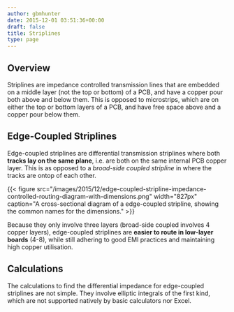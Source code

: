 ```yaml
---
author: gbmhunter
date: 2015-12-01 03:51:36+00:00
draft: false
title: Striplines
type: page
---
```


## Overview

Striplines are impedance controlled transmission lines that are embedded on a middle layer (not the top or bottom) of a PCB, and have a copper pour both above and below them. This is opposed to microstrips, which are on either the top or bottom layers of a PCB, and have free space above and a copper pour below them.

## Edge-Coupled Striplines

Edge-coupled striplines are differential transmission striplines where both **tracks lay on the same plane**, i.e. are both on the same internal PCB copper layer. This is as opposed to a _broad-side coupled stripline_ in where the tracks are ontop of each other.

{{< figure src="/images/2015/12/edge-coupled-stripline-impedance-controlled-routing-diagram-with-dimensions.png" width="827px" caption="A cross-sectional diagram of a edge-coupled stripline, showing the common names for the dimensions."  >}}

Because they only involve three layers (broad-side coupled involves 4 copper layers), edge-coupled striplines are **easier to route in low-layer boards** (4-8), while still adhering to good EMI practices and maintaining high copper utilisation.

## Calculations

The calculations to find the differential impedance for edge-coupled striplines are not simple. They involve elliptic integrals of the first kind, which are not supported natively by basic calculators nor Excel.
